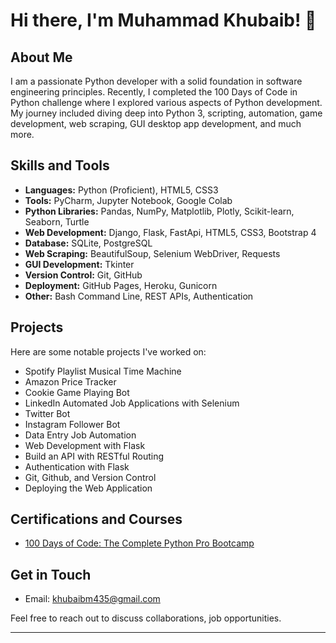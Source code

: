 

# Hi there, I'm Muhammad Khubaib! 👋

## About Me
I am a passionate Python developer with a solid foundation in software engineering principles. Recently, I completed the 100 Days of Code in Python challenge where I explored various aspects of Python development. My journey included diving deep into Python 3, scripting, automation, game development, web scraping, GUI desktop app development, and much more.

## Skills and Tools
- **Languages:** Python (Proficient), HTML5, CSS3
- **Tools:** PyCharm, Jupyter Notebook, Google Colab
- **Python Libraries:** Pandas, NumPy, Matplotlib, Plotly, Scikit-learn, Seaborn, Turtle
- **Web Development:** Django, Flask, FastApi, HTML5, CSS3, Bootstrap 4
- **Database:** SQLite, PostgreSQL
- **Web Scraping:** BeautifulSoup, Selenium WebDriver, Requests
- **GUI Development:** Tkinter
- **Version Control:** Git, GitHub
- **Deployment:** GitHub Pages, Heroku, Gunicorn
- **Other:** Bash Command Line, REST APIs, Authentication

## Projects
Here are some notable projects I've worked on:

- Spotify Playlist Musical Time Machine
- Amazon Price Tracker
- Cookie Game Playing Bot
- LinkedIn Automated Job Applications with Selenium
- Twitter Bot
- Instagram Follower Bot
- Data Entry Job Automation
- Web Development with Flask
- Build an API with RESTful Routing
- Authentication with Flask
- Git, Github, and Version Control
- Deploying the Web Application
  
## Certifications and Courses
- [100 Days of Code: The Complete Python Pro Bootcamp
](https://www.googleadservices.com/pagead/aclk?sa=L&ai=DChcSEwjj7oevgvqGAxUNqWgJHWqpDA0YABAAGgJ3Zg&ase=2&gclid=CjwKCAjw-O6zBhASEiwAOHeGxT9GIaaOjj6mN_PC7cjCElW6IYOyhO6OFLUQZW3kWx9XcPXKwcvPBRoCy5wQAvD_BwE&ohost=www.google.com&cid=CAESVuD2Kz1zx1k8y8fiAMNpWTMF_XEYad-rojoZSeEqKiGe6KF57-29V_jTfwHrp-zSMW9QnigH_xPXYXCOte64ABsGox4QUZzw-DxIDvNlqP7M_4GDpWB7&sig=AOD64_3gQEXUAbNuZ7AhB1u3TzRF5nlSRA&q&nis=4&adurl&ved=2ahUKEwj5moKvgvqGAxUKwAIHHTMfBZAQ0Qx6BAgIEAE)

## Get in Touch
- Email: khubaibm435@gmail.com

Feel free to reach out to discuss collaborations, job opportunities.

---
